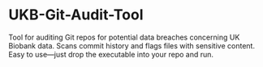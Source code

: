 # UKB-Git-Audit-Tool
Tool for auditing Git repos for potential data breaches concerning UK Biobank data. Scans commit history and flags files with sensitive content. Easy to use—just drop the executable into your repo and run.
